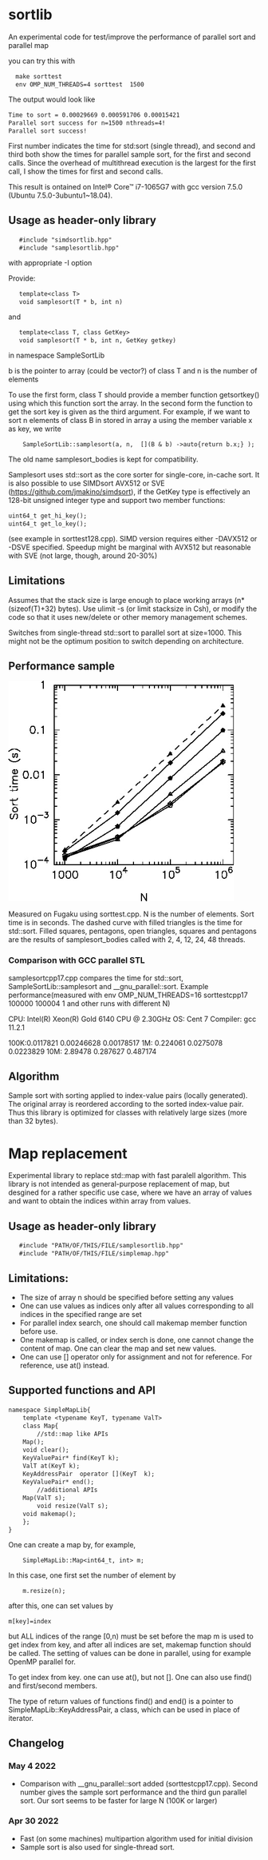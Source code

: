 # sortlib

An experimental code for test/improve the performance of parallel
sort and parallel map

you can try this with

```
  make sorttest
  env OMP_NUM_THREADS=4 sorttest  1500
```
The output would look like
```
Time to sort = 0.00029669 0.000591706 0.00015421
Parallel sort success for n=1500 nthreads=4!
Parallel sort success!
```
First number indicates the time for std:sort (single thread),
and second and third both show the times for parallel sample sort,
for the first and second calls. Since the overhead of multithread
execution is the largest for the first call, I show the times for
first and second calls.

This result is ontained  on Intel® Core™ i7-1065G7 with gcc version
7.5.0 (Ubuntu 7.5.0-3ubuntu1~18.04).  



## Usage as header-only library

```
   #include "simdsortlib.hpp"
   #include "samplesortlib.hpp"
```

with appropriate -I option

Provide:
```
   template<class T>
   void samplesort(T * b, int n)
```
and
```
   template<class T, class GetKey>
   void samplesort(T * b, int n, GetKey getkey)
```
   in namespace SampleSortLib

b is the pointer to array (could be vector?) of class T and
n is the number of elements

To use the first form, class T should provide a member function getsortkey()
using which this function sort the array. In the second form the
function to get the sort key is given as the third argument. For
example, if we want to sort n elements of class B in stored in array a
using the member variable x as key, we write
```
    SampleSortLib::samplesort(a, n,  [](B & b) ->auto{return b.x;} );
```

The old name samplesort_bodies is kept for compatibility.

Samplesort uses std::sort as the core sorter for single-core, in-cache sort. It
is also possible to use SIMDsort  AVX512 or SVE
(https://github.com/jmakino/simdsort), if the GetKey type is
effectively an 128-bit unsigned integer type and support two member
functions:
```
uint64_t get_hi_key();
uint64_t get_lo_key();
```
(see example in sorttest128.cpp). SIMD version requires either
-DAVX512 or -DSVE specified. Speedup might be marginal with AVX512 but
reasonable with SVE (not large, though, around 20-30%)


## Limitations


Assumes that the stack size is large enough to place working arrays
(n*(sizeof(T)+32) bytes). Use ulimit -s (or limit stacksize in Csh),
or modify the code so that it uses new/delete or other memory
management schemes.

Switches from single-thread std::sort to parallel sort at
size=1000. This might not be the optimum position to switch depending
on architecture.

## Performance sample

![Performance on Fugaku. N is the number of elements, Sort time is in second](fugaku.jpg)

Measured on Fugaku using sorttest.cpp. N is the number of
elements. Sort time is in seconds. The dashed curve with filled
triangles is the time for std::sort. Filled squares, pentagons,
open triangles, squares and pentagons are the results of
samplesort_bodies called with 2, 4,  12,
24, 48 threads.

### Comparison with GCC parallel STL

samplesortcpp17.cpp compares the time for std::sort,
SampleSortLib::samplesort and __gnu_parallel::sort. Example
performance(measured with env OMP_NUM_THREADS=16 sorttestcpp17 100000
100004 1 and other runs with different N)

CPU: Intel(R) Xeon(R) Gold 6140 CPU @ 2.30GHz
OS: Cent 7
Compiler: gcc 11.2.1

100K:0.0117821 0.00246628 0.00178517
1M: 0.224061 0.0275078 0.0223829
10M: 2.89478 0.287627 0.487174




## Algorithm

Sample sort with sorting applied to index-value pairs (locally
generated). The original array is reordered according to the sorted
index-value pair. Thus this library is optimized for classes with
relatively large sizes (more than 32 bytes).

# Map replacement

Experimental library to replace std::map with fast paralell algorithm.
This library is not intended as general-purpose replacement of map,
but desgined for a rather specific use case, where we have an array
of values and want to obtain the indices within array from values.


## Usage as header-only library

```
   #include "PATH/OF/THIS/FILE/samplesortlib.hpp"
   #include "PATH/OF/THIS/FILE/simplemap.hpp"
```

## Limitations:

* The size of array n should be specified before setting any values
* One can use values as indices only after all values corresponding to
  all indices in the specified range are set
* For parallel index search, one should call makemap member function before
  use.
* One makemap is called, or index serch is done, one cannot change the
  content of map. One can clear the map and set new values.
* One can use [] operator only for assignment and not for
  reference. For reference, use at() instead.
  
## Supported functions and API

```
namespace SimpleMapLib{
    template <typename KeyT, typename ValT>
    class Map{
        //std::map like APIs
	Map();
	void clear();
	KeyValuePair* find(KeyT k);
	ValT at(KeyT k);
	KeyAddressPair  operator [](KeyT  k);
	KeyValuePair* end();
        //additional APIs
	Map(ValT s);
        void resize(ValT s);
	void makemap();
    };
}
```
One can create a map by, for example,
```
    SimpleMapLib::Map<int64_t, int> m;
```
In this case, one first set the number of element by
```
    m.resize(n);
```
after this, one can set values by
```
m[key]=index
```
but ALL indices of the range [0,n) must be set before the map m is
used to get index from key, and after all indices are set, makemap
function should be called. The setting of values can be done in
parallel, using for example OpenMP parallel for.

To get index from key. one can use at(), but not []. One can also use
find() and first/second members.

The type of return values of functions find() and end() is a pointer
to SimpleMapLib::KeyAddressPair, a class, which can be used in place
of iterator.


## Changelog

### May 4  2022

* Comparison with __gnu_parallel::sort added
 (sorttestcpp17.cpp). Second number gives the sample sort performance
 and the third gun parallel sort. Our sort seems to be faster for
 large N (100K or larger)


    

### Apr 30 2022

* Fast (on some machines) multipartion algorithm used for initial
  division
* Sample sort is also used for single-thread sort. 

    


